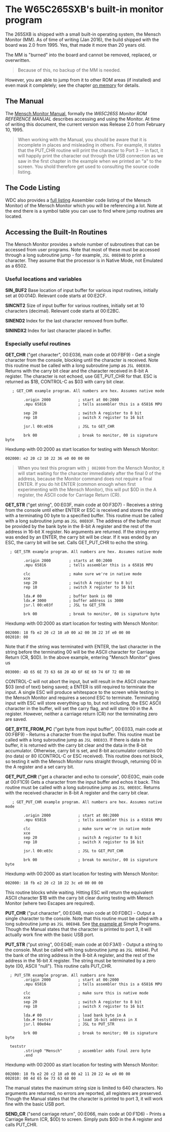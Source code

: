 # The W65C265SXB's built-in monitor program

The 265SXB is shipped with a small built-in operating system, the Mensch Monitor
(MM). As of time of writing (Jan 2016), the build shipped with the board was
2.0 from 1995. Yes, that made it more than 20 years old.

The MM is "burned" into the board and cannot be removed, replaced, or
overwritten. 

> Because of this, no backup of the MM is needed. 

However, you are able to jump from it to other ROM areas (if installed) and even
mask it completely; see the chapter [on
memory](https://github.com/scotws/265SXB-Guide/blob/master/memory.md) for
details.


## The Manual

The [Mensch Monitor
Manual](http://www.westerndesigncenter.com/Wdc/documentation/265monrom.pdf),
formally the *W65C265S Monitor ROM REFERENCE MANUAL* describes accessing and
using the Monitor. At time of writing this document, the current version was
Release 2.0 from February 10, 1995. 

> When working with the Manual, you should be aware that it is incomplete in
> places and misleading in others. For example, it states that the PUT_CHR 
> routine will print the character to Port 3 -- in fact, it will happily 
> print the character out through the USB connection as we saw in the 
> first chapter in the example when we printed an "a" to the screen. You shold
> therefore get used to consulting the source code listing.


## The Code Listing

WDC also provides a [full
listing](http://www.westerndesigncenter.com/wdc/documentation/265iromlist.pdf) Assembler
code listing of the Mensch Monitor) of the Mensch Monitor which you will be
referencing a lot. Note at the end there is a symbol table you can use to find
where jump routines are located. 


## Accessing the Built-In Routines

The Mensch Monitor provides a whole number of subroutines that can be accessed
from user programs. Note that most of these must be accessed through a long
subroutine jump - for example, ```JSL 00E04B``` to print a character. They
assume that the processor is in Native Mode, not Emulated as a 6502.

### Useful locations and variables

**SIN_BUF2** Base location of input buffer for various input routines, initially
set at 00:014D. Relevant code starts at 00:E2CF. 

**SINCNT2** Size of input buffer for various routines, initially set at 10
characters (decimal). Relevant code starts at 00:E2BC.

**SINEND2** Index for the last character removed from buffer.

**SININDX2** Index for last character placed in buffer. 


### Especially useful routines

**GET_CHR** ("get character", 00:E036, main code at 00:FBF9) - Get a single
character from the console, blocking until the character is received. Note this
routine must be called with a long subroutine jump as ```JSL 00E036```. Returns
with the carry bit clear and the character received in 8-bit A register. The
character is not echoed, use GET_PUT_CHR for that. ESC is returned as $1B,
CONTROL-C as $03 with carry bit clear.
```
   ; GET_CHR example program. All numbers are hex. Assumes native mode

        .origin 2000            ; start at 00:2000
        .mpu 65816              ; tells assembler this is a 65816 MPU

        sep 20                  ; switch A register to 8 bit
        rep 10                  ; switch X register to 16 bit

        jsr.l 00:e036           ; JSL to GET_CHR

        brk 00                  ; break to monitor, 00 is signature byte
```
Hexdump with 00:2000 as start location for testing with Mensch Monitor:
```
002000: e2 20 c2 10 22 36 e0 00 00 00 
```
> When you test this program with ```j 002000``` from the Mensch Monitor, it 
> will start waiting for the character immediately after the final 0 of the
> address, because the Monitor command does not require a final ENTER. If you
> do hit ENTER (common enough when first experimenting with the Mensch 
> Monitor), this will put $0D in the A register, the ASCII code for Carriage 
> Return (CR).

**GET_STR** ("get string", 00:E03F, main code at 00:F3D7) - Receives a string
from the console until either ENTER or ESC is received and stores the string
with a terminating 00 byte to a specified buffer. This routine must be called
with a long subroutine jump as ```JSL 00E03F```. The address of the buffer must
be provided by the bank byte in the 8-bit A register and the rest of the address
in 16-bit X register. No arguments are returned. If the string entry was ended
by an ENTER, the carry bit will be clear. If it was ended by an ESC, the carry
bit will be set. Calls GET_PUT_CHR to echo the string.
```
  ; GET_STR example program. All numbers are hex. Assumes native mode

        .origin 2000        ; starts at 00:2000
        .mpu 65816          ; tells assembler this is a 65816 MPU

        clc                 ; make sure we're in native mode
        xce                      
        sep 20              ; switch A register to 8 bit
        rep 10              ; switch X register to 16 bit

        lda.# 00            ; buffer bank is 00
        ldx.# 3000          ; buffer address is 3000
        jsr.l 00:e03f       ; JSL to GET_STR

        brk 00              ; break to monitor, 00 is signature byte
```
Hexdump with 00:2000 as start location for testing with Mensch Monitor:
```
002000: 18 fb e2 20 c2 10 a9 00 a2 00 30 22 3f e0 00 00 
002010: 00 
```
Note that if the string was terminated with ENTER, the last character in the
string before the terminating 00 will be the ASCII character for Carriage Return
(CR, $0D). In the above example, entering "Mensch Monitor" gives us
```
003000: 4D 65 6E 73 63 68 20 4D 6F 6E 69 74 6F 72 0D 00
```
CONTROL-C will not abort the input, but will result in the ASCII character $03
(end of text) being saved; a ENTER is still required to terminate the input. A
single ESC will produce whitespace to the screen while testing in the Mensch
Monitor and requires a second ESC to terminate. Terminating input with ESC will
store everything up to, but not including, the ESC ASCII character in the
buffer, will set the carry flag, and will store 00 in the A register. However,
neither a carriage return (CR) nor the terminating zero are saved.

**GET_BYTE_FROM_PC** ("get byte from input buffer", 00:E033, main code at
00:FBF9) - Returns a character from the input buffer. This routine must be
called with a long subroutine jump as ```JSL 00E033```. If there is data in the
buffer, it is returned with the carry bit clear and the data in the 8-bit
accumulator. Otherwise, carry bit is set, and 8-bit accumulator contains 00
(no data) or 80 (CONTROL-C or ESC received). This routine does not block, so
testing it with the Mensch Monitor runs straight through, returning 00 in the A
register and a set carry bit.

**GET_PUT_CHR** ("get a character and echo to console", 00:E03C, main code at
00:F1C9) Gets a character from the input buffer and echos it back. This routine
must be called with a long subroutine jump as ```JSL 00E03C```. Returns with the
received character in 8-bit A register and the carry bit clear. 
```
   ; GET_PUT_CHR example program. All numbers are hex. Assumes native mode

        .origin 2000            ; start at 00:2000
        .mpu 65816              ; tells assembler this is a 65816 MPU

        clc                     ; make sure we're in native mode
        xce     
        sep 20                  ; switch A register to 8 bit
        rep 10                  ; switch X register to 16 bit

        jsr.l 00:e03c           ; JSL to GET_PUT_CHR

        brk 00                  ; break to monitor, 00 is signature byte
```
Hexdump with 00:2000 as start location for testing with Mensch Monitor:
```
002000: 18 fb e2 20 c2 10 22 3c e0 00 00 00 
```
This routine blocks while waiting. Hitting ESC will return the equivalent ASCII
character $1B with the carry bit clear during testing with Mensch Monitor (where
two Escapes are required). 

**PUT_CHR** ("put character", 00:E04B, main code at 00:FDBC) - Output a single
character to the console. Note that this routine must be called with a long
subroutine jump as ```JSL 00E04B```. See [the example
at](https://github.com/scotws/265SXB-Guide/blob/master/simple_programs.md)
Simple Programs. Though the Manual states that the character is printed to port
3, it will actually work fine with the basic USB port. 

**PUT_STR** ("put string", 00:E04E; main code at 00:F3A1) - Output a string to
the console. Must be called with long subroutine jump as ```JSL 00E04E```. Put
the bank of the string address in the 8-bit A register, and the rest of the
address in the 16-bit X register. The string must be terminated by a zero byte
(00, ASCII "null"). This routine calls PUT_CHR.  
```
  ; PUT_STR example program. All numbers are hex
        .origin 2000            ; start at 00:2000
        .mpu 65816              ; tells assembler this is a 65816 MPU

        clc                     ; make sure this is native mode
        xce
        sep 20                  ; switch A register to 8 bit
        rep 10                  ; switch X register to 16 bit

        lda.# 00                ; load bank byte in A
        ldx.# teststr           ; load 16-bit address in X
        jsr.l 00e04e            ; JSL to PUT_STR

        brk 00                  ; break to monitor; 00 is signature byte

  teststr
        .string0 "Mensch"       ; assembler adds final zero byte
        .end
```
Hexdump with 00:2000 as start location for testing with Mensch Monitor:
```
002000: 18 fb e2 20 c2 10 a9 00 a2 11 20 22 4e e0 00 00 
002010: 00 4d 65 6e 73 63 68 00 
```
The manual states the maximum string size is limited to 640 characters. No
arguments are returned, no errors are reported, all registers are preserved.
Though the Manual states that the character is printed to port 3, it will
work fine with the basic USB port.

**SEND_CR** ("send carriage return", 00:E066, main code at 00:F1D6) - Prints a
Carriage Return (CR, $0D) to screen. Simply puts $0D in the A register and calls
PUT_CHR.
